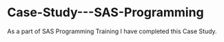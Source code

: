# Case-Study---SAS-Programming
As a part of SAS Programming Training I have completed this Case Study.
